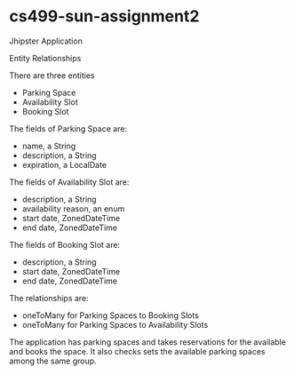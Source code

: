 # cs499-sun-assignment2
Jhipster Application

Entity Relationships

There are three entities 
  - Parking Space
  - Availability Slot
  - Booking Slot

The fields of Parking Space are:
  - name, a String
  - description, a String
  - expiration, a LocalDate
  
The fields of Availability Slot are:
  - description, a String
  - availability reason, an enum
  - start date, ZonedDateTime
  - end date, ZonedDateTime
 
The fields of Booking Slot are:
  - description, a String
  - start date, ZonedDateTime
  - end date, ZonedDateTime
  
The relationships are:
  - oneToMany for Parking Spaces to Booking Slots
  - oneToMany for Parking Spaces to Availability Slots

The application has parking spaces and takes reservations for the available and books the space.
It also checks sets the available parking spaces among the same group.
